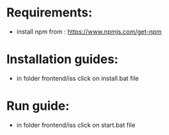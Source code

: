 # Requirements:
- install npm from : https://www.npmjs.com/get-npm


# Installation guides:
- in folder frontend/iss click on install.bat file


# Run guide:
- in folder frontend/iss click on start.bat file
